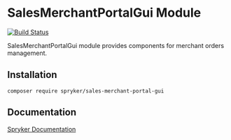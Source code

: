 # SalesMerchantPortalGui Module
[![Build Status](https://travis-ci.org/spryker/sales-merchant-portal-gui.svg)](https://travis-ci.org/spryker/sales-merchant-portal-gui)

SalesMerchantPortalGui module provides components for merchant orders management.

## Installation

```
composer require spryker/sales-merchant-portal-gui
```

## Documentation

[Spryker Documentation](https://documentation.spryker.com/module_guide/overview.htm)
